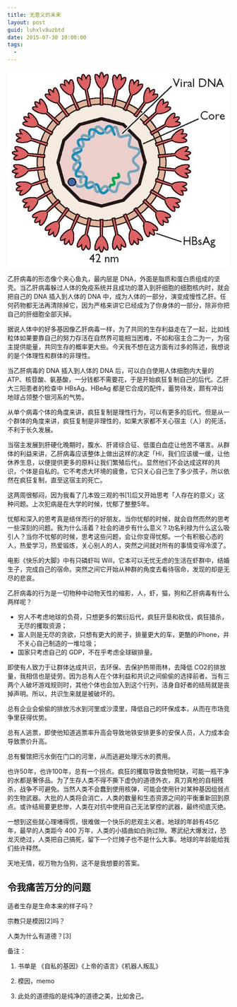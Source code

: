 ```yaml
---
title: 无意义的未来
layout: post
guid: luhxlv8uzbtd
date: 2015-07-30 10:00:00
tags:
  -
---
```


![HBV](/media/files/2015-07-30-HBV-structure.jpg)

乙肝病毒的形态像个夹心鱼丸，最内层是 DNA，外面是脂质和蛋白质组成的坚壳。当乙肝病毒躲过人体的免疫系统并且成功的潜入到肝细胞的细胞核内时，就会把自己的 DNA 插入到人体的 DNA 中，成为人体的一部分，演变成慢性乙肝。任何药物都无法再清除掉它，因为严格来讲它已经成为了你身体的一部分，除非你把自己的肝细胞全部灭掉。

据说人体中的好多基因像乙肝病毒一样，为了共同的生存利益走在了一起，比如线粒体如果要靠自己的努力存活在自然界可能相当困难，不如和宿主合二为一，为宿主提供能量，共同生存的概率更大些。今天我不想在这方面有过多的陈述，我想说的是个体理性和群体的非理性。

当乙肝病毒的 DNA 插入到人体的 DNA 后，可以白白使用人体细胞内大量的 ATP、核苷酸、氨基酸，一分钱都不需要花，于是开始疯狂复制自己的后代。乙肝大三阳患者的检查中 HBsAg、HBeAg 都是它合成的配件，蓄势待发，颇有冲出地球占领整个银河系的气势。

从单个病毒个体的角度来讲，疯狂复制是理性行为，可以有更多的后代。但是从一个群体的角度来讲，疯狂复制是非理性的，如果大家都不关心宿主（人）的死活，不利于长久发展。

当宿主发展到肝硬化晚期时，腹水、肝肾综合征、低蛋白血症让他苦不堪言。从群体的利益来讲，乙肝病毒应该整体上做出这样的决定「Hi，我们应该缓一缓，让他休养生息，以便提供更多的原料让我们繁殖后代」。显然他们不会达成这样的共识，个体是自私的。它不考虑大环境的疲惫，它只关心自己生了多少孩子，所以依然在疯狂复制，直至这宿主的死亡。

这两周很郁闷，因为我看了几本毁三观的书[1]后又开始思考「人存在的意义」这种问题。上次犯病是在大学的时候，忧郁了整整5年。

忧郁和深入的思考真是结伴而行的好朋友。当你忧郁的时候，就会自然而然的思考一些深刻的问题。我为什么活着？社会的进步有什么意义？功名利禄为什么这么吸引人？当你不忧郁的时候，思考这些问题，会让你变得忧郁。一个有积极心态的人，热爱学习，热爱锻炼，关心别人的人，突然之间就对所有的事情变得冷漠了。

电影《快乐的大脚》中有只磷虾叫 Will，它本可以无忧无虑的生活在虾群中，结婚生子，完成自己的宿命。突然之间它开始从种群的角度去看待宿命，发现的却是无尽的悲哀。

乙肝病毒的行为是一切物种中动物天性的缩影，人，虾，猫，狗和乙肝病毒有什么两样呢？

* 穷人不考虑地球的负荷，只想更多的繁衍后代，疯狂开垦和砍伐，疯狂猎杀，无尽的攫取资源；
* 富人则是无尽的贪欲，只想有更大的房子，排量更大的车，更酷的iPhone，并不关心自己制造的一堆垃圾；
* 国家只考虑自己的 GDP，不在乎考虑全球碳排量。

即使有人致力于让群体达成共识，去环保、去保护热带雨林，去降低 CO2的排放量，我相信也是徒劳。因为总有人在个体利益和共识之间偷偷的选择前者。当有三两个人破坏游戏规则时，其他个体也会加入到这个行列，洁身自好者的结局就是丧掉声明。所以，共识生来就是被破坏的。

总有企业会偷偷的排放污水到河里或沙漠里，降低自己的环保成本，从而在市场竞争里获得优势。

总有人逃票，即使他知道逃票率升高会导致地铁安排更多的安保人员，人力成本会导致票价升高。

总有餐馆把污水倒在门口的河里，从而逃避处理污水的费用。

也许50年，也许100年，总有一个拐点。疯狂的攫取导致食物短缺，可能一瓶干净的水都是奢侈品。为了生存人类不得不撕下虚伪的道德外衣，真刀真枪的自相残杀，战争不可避免。当然人类不会蠢到使用核弹，可能会使用针对某种基因组弱点的生物武器。大批的人类将会消亡，人类的数量和生态资源之间的平衡重新回到原点。或许结局要更悲惨，人类在对抗中使用自己无法掌控的武器，最终彻底灭绝。

一想到这些就心理堵得慌，很难做一个快乐的悲观主义者。地球的年龄有45亿年，最早的人类距今 400 万年，人类的小插曲如白驹过隙。寒武纪大爆发过，恐龙灭绝过，人类把自己搞死，留下一个烂摊子也不是什么大事。地球的年龄能给我们些许释然。

天地无情，视万物为刍狗，这不是我想要的答案。

## 令我痛苦万分的问题

适者生存是生命本来的样子吗？

宗教只是模因[2]吗？

人类为什么有道德？[3]


备注：

1. 书单是 《自私的基因》《上帝的语言》《机器人叛乱》

2. 模因，memo

3. 此处的道德指的是纯净的道德之美，比如舍己。
